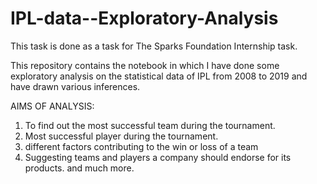 # IPL-data--Exploratory-Analysis
This task is done as a task for The Sparks Foundation Internship task.

This repository contains the notebook in which I have done some exploratory analysis on the statistical data of IPL from 2008 to 2019 and have drawn various inferences.

AIMS OF ANALYSIS: 
1.   To find out the most successful team during the tournament.
2.   Most successful player during the tournament.
3.   different factors contributing to the win or loss of a team
4.   Suggesting teams and players a company should endorse for its products.
     and much more.


